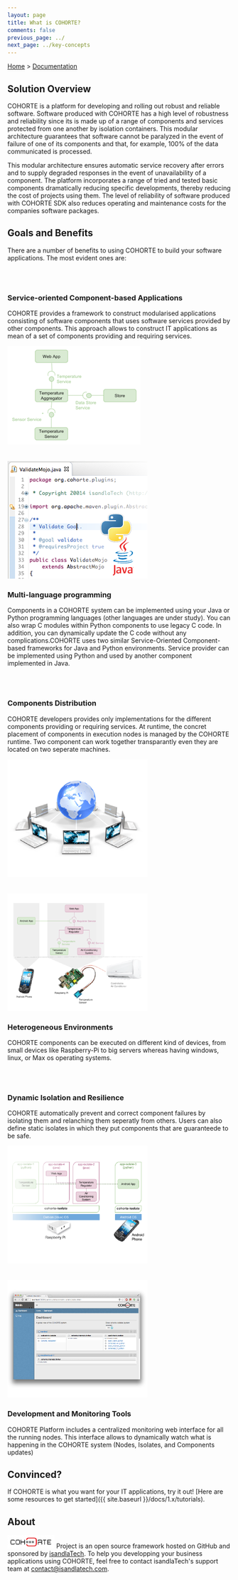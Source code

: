 ```yaml
---
layout: page
title: What is COHORTE?
comments: false
previous_page: ../
next_page: ../key-concepts
---
```


[Home](../../../) > [Documentation](../)

<div id="one-page-generator-start"></div>

## Solution Overview

COHORTE is a platform for developing and rolling out robust and reliable software.
Software produced with COHORTE has a high level of robustness and reliability since its is made up of a range of components and services protected from one another by isolation containers. This modular architecture guarantees that software cannot be paralyzed in the event of failure of one of its components and that, for example, 100% of the data communicated is processed.

This modular architecture ensures automatic service recovery after errors and to supply degraded responses in the event of unavailability of a component.
The platform incorporates a range of tried and tested basic components dramatically reducing specific developments, thereby reducing the cost of projects using them.
The level of reliability of software produced with COHORTE SDK also reduces operating and maintenance costs for the companies software packages.

## Goals and Benefits

There are a number of benefits to using COHORTE to build your software applications. The most evident ones are:

<div class="row"><br/><br/></div>

<div class="row">
	<div class="col-md-6">
		<h3>Service-oriented Component-based Applications</h3>
		<p>COHORTE provides a framework to construct modularised applications consisting of software components that uses software services provided by other components. This approach allows to construct IT applications as mean of a set of components providing and requiring services. </p>
	</div>
	<div class="col-md-6" >
		<img src="what-is-cohorte-img1.png"/>
	</div>
</div>

<div class="row"><br/><br/></div>

<div class="row">
	<div class="col-md-6">
		<img src="what-is-cohorte-img2.png"/>
	</div>
	<div class="col-md-6" >
		<h3>Multi-language programming</h3>
		<p>Components in a COHORTE system can be implemented using your Java or Python programming languages (other languages are under study). You can also wrap C modules within Python components to use legacy C code. In addition, you can dynamically update the C code without any complications.COHORTE uses two similar Service-Oriented Component-based frameworks for Java and Python environments. Service provider can be implemented using Python and used by another component implemented in Java.</p>
	</div>
</div>

<div class="row"><br/><br/></div>

<div class="row">
	<div class="col-md-6">
		<h3>Components Distribution</h3>
		<p>COHORTE developers provides only implementations for the different components providing or requiring services. At runtime, the concret placement of components in execution nodes is managed by the COHORTE runtime. Two component can work together transparantly even they are located on two seperate machines.</p>
	</div>
	<div class="col-md-6" >
		<img src="what-is-cohorte-img4.png"/>
	</div>
</div>

<div class="row"><br/><br/></div>

<div class="row">
	<div class="col-md-6">
		<img src="what-is-cohorte-img3.png"/>
	</div>
	<div class="col-md-6" >
		<h3>Heterogeneous Environments</h3>
		<p>COHORTE components can be executed on different kind of devices, from small devices like Raspberry-Pi to big servers whereas having windows, linux, or Max os operating systems.</p>
	</div>
</div>

<div class="row"><br/><br/></div>

<div class="row">
	<div class="col-md-6">
		<h3>Dynamic Isolation and Resilience</h3>
		<p>COHORTE automatically prevent and correct component failures by isolating them and relanching them seperatly from others. Users can also define static isolates in which they put components that are guaranteede to be safe.</p>
	</div>
	<div class="col-md-6" >
		<img src="what-is-cohorte-img5.png"/>
	</div>
</div>

<div class="row"><br/><br/></div>

<div class="row">
	<div class="col-md-6">
		<img src="what-is-cohorte-img6.png"/>
	</div>
	<div class="col-md-6" >
		<h3>Development and Monitoring Tools</h3>
		<p>COHORTE Platform includes a centralized monitoring web interface for all the running nodes. This interface allows to dynamically watch what is happening in the COHORTE system (Nodes, Isolates, and Components updates)</p>
	</div>
</div>

<div id="one-page-generator-end"></div>


## Convinced?

If COHORTE is what you want for your IT applications, try it out! [Here are some resources to get
started]({{ site.baseurl }}/docs/1.x/tutorials). 


## About

![Cohorte](cohorte-logo-sm-color.png) Project is an open source framework hosted on GitHub and sponsored by [isandlaTech](http://isandlatech.com). To help you developping your business applications using COHORTE, feel free to contact isandlaTech's support team at [contact@isandlatech.com](mailto:contact@isandlatech.com).




